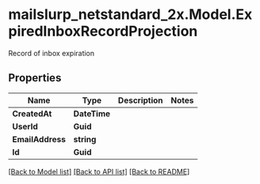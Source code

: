 # mailslurp_netstandard_2x.Model.ExpiredInboxRecordProjection
Record of inbox expiration

## Properties

Name | Type | Description | Notes
------------ | ------------- | ------------- | -------------
**CreatedAt** | **DateTime** |  | 
**UserId** | **Guid** |  | 
**EmailAddress** | **string** |  | 
**Id** | **Guid** |  | 

[[Back to Model list]](../README#documentation-for-models) [[Back to API list]](../README#documentation-for-api-endpoints) [[Back to README]](../README)

